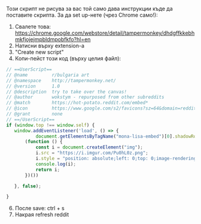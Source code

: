 Този скрипт не рисува за вас той само дава инструкции къде да поставите скрипта.
За да set up-нете (чрез Chrome само!):
1. Свалете това: https://chrome.google.com/webstore/detail/tampermonkey/dhdgffkkebhmkfjojejmpbldmpobfkfo?hl=en
2. Натисни върху extension-а
3. "Create new script"
4. Копи-пейст този код (върху целия файл): 

 ```javascript
// ==UserScript==
// @name         r/bulgaria art
// @namespace    http://tampermonkey.net/
// @version      1.0
// @description  try to take over the canvas!
// @author       wokstym - repurposed from other subreddits
// @match        https://hot-potato.reddit.com/embed*
// @icon         https://www.google.com/s2/favicons?sz=64&domain=reddit.com
// @grant        none
// ==/UserScript==
if (window.top !== window.self) {
    window.addEventListener('load', () => {
            document.getElementsByTagName("mona-lisa-embed")[0].shadowRoot.children[0].getElementsByTagName("mona-lisa-canvas")[0].shadowRoot.children[0].appendChild(
        (function () {
            const i = document.createElement("img");
            i.src = "https://i.imgur.com/Pu0hL0z.png";
            i.style = "position: absolute;left: 0;top: 0;image-rendering: pixelated;width: 1000px;height: 1000px;";
            console.log(i);
            return i;
        })())

    }, false);

}
```

6. После save: ctrl + s
8. Накрая refresh reddit
